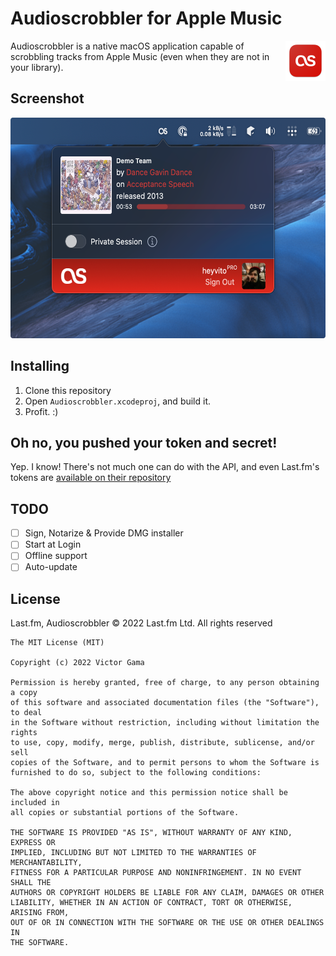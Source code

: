 # Audioscrobbler for Apple Music

<img src="imgs/icon.png" height="64" align="right">

Audioscrobbler is a native macOS application capable of scrobbling tracks from Apple Music (even when
they are not in your library).

## Screenshot

<img src="imgs/as-screenshot.png" height="353" />

## Installing

1. Clone this repository
2. Open `Audioscrobbler.xcodeproj`, and build it.
3. Profit. :)

## Oh no, you pushed your token and secret!

Yep. I know! There's not much one can do with the API, and even Last.fm's tokens are [available
on their repository](https://github.com/lastfm/lastfm-desktop/blob/9ae84cf4ab204a92e6953abe14026df70c140519/lib/unicorn/UnicornCoreApplication.cpp#L58)

## TODO

- [ ] Sign, Notarize & Provide DMG installer
- [ ] Start at Login
- [ ] Offline support
- [ ] Auto-update

## License

Last.fm, Audioscrobbler © 2022 Last.fm Ltd. All rights reserved

```
The MIT License (MIT)

Copyright (c) 2022 Victor Gama

Permission is hereby granted, free of charge, to any person obtaining a copy
of this software and associated documentation files (the "Software"), to deal
in the Software without restriction, including without limitation the rights
to use, copy, modify, merge, publish, distribute, sublicense, and/or sell
copies of the Software, and to permit persons to whom the Software is
furnished to do so, subject to the following conditions:

The above copyright notice and this permission notice shall be included in
all copies or substantial portions of the Software.

THE SOFTWARE IS PROVIDED "AS IS", WITHOUT WARRANTY OF ANY KIND, EXPRESS OR
IMPLIED, INCLUDING BUT NOT LIMITED TO THE WARRANTIES OF MERCHANTABILITY,
FITNESS FOR A PARTICULAR PURPOSE AND NONINFRINGEMENT. IN NO EVENT SHALL THE
AUTHORS OR COPYRIGHT HOLDERS BE LIABLE FOR ANY CLAIM, DAMAGES OR OTHER
LIABILITY, WHETHER IN AN ACTION OF CONTRACT, TORT OR OTHERWISE, ARISING FROM,
OUT OF OR IN CONNECTION WITH THE SOFTWARE OR THE USE OR OTHER DEALINGS IN
THE SOFTWARE.
```
